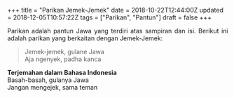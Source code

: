 +++
title = "Parikan Jemek-Jemek"
date = 2018-10-22T12:44:00Z
updated = 2018-12-05T10:57:22Z
tags = ["Parikan", "Pantun"]
draft = false
+++

<div dir="ltr" style="text-align: left;" trbidi="on"><div style="text-align: justify;">Parikan adalah pantun Jawa yang terdiri atas sampiran dan isi. Berikut ini adalah parikan yang berkaitan dengan Jemek-Jemek:</div><div style="text-align: left;"><blockquote class="tr_bq">Jemek-jemek, gulane Jawa<br />Aja ngenyek, padha kanca<style>@font-face {   font-family: "Times New Roman"; }@font-face {   font-family: "宋体"; }@font-face {   font-family: "SimSun"; }@font-face {   font-family: "Calibri"; }@font-face {   font-family: "SimSun"; }p.MsoNormal { margin: 0pt 0pt 0.0001pt; text-align: justify; font-family: Calibri; }span.msoIns { text-decoration: underline; color: blue; }span.msoDel { text-decoration: line-through; color: red; }div.Section0 { }</style></blockquote></div><div style="text-align: justify;"><b>Terjemahan dalam Bahasa Indonesia</b></div><div style="text-align: justify;">Basah-basah, gulanya Jawa<br />Jangan mengejek, sama teman<style>@font-face {   font-family: "Times New Roman"; }@font-face {   font-family: "宋体"; }@font-face {   font-family: "SimSun"; }@font-face {   font-family: "Calibri"; }@font-face {   font-family: "SimSun"; }p.MsoNormal { margin: 0pt 0pt 0.0001pt; text-align: justify; font-family: Calibri; }span.msoIns { text-decoration: underline; color: blue; }span.msoDel { text-decoration: line-through; color: red; }div.Section0 { }</style></div></div>
